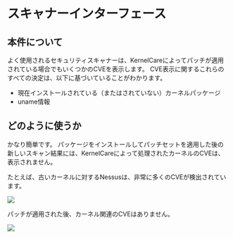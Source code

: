 # スキャナーインターフェース

## 本件について

よく使用されるセキュリティスキャナーは、KernelCareによってパッチが適用されている場合でもいくつかのCVEを表示します。 CVE表示に関するこれらのすべての決定は、以下に基づいていることがわかります。

* 現在インストールされている（またはされていない）カーネルパッケージ
* uname情報

## どのように使うか

かなり簡単です。 パッケージをインストールしてパッチセットを適用した後の新しいスキャン結果には、KernelCareによって処理されたカーネルのCVEは、表示されません。

たとえば、古いカーネルに対するNessusは、非常に多くのCVEが検出されています。

![](/images/scanner-manipulation-before.png)

パッチが適用された後、カーネル関連のCVEはありません。

![](/images/scanner-manipulation-after.png)
